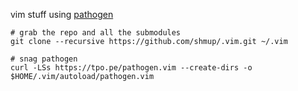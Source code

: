 vim stuff using [pathogen](https://github.com/tpope/vim-pathogen)

```
# grab the repo and all the submodules
git clone --recursive https://github.com/shmup/.vim.git ~/.vim

# snag pathogen
curl -LSs https://tpo.pe/pathogen.vim --create-dirs -o $HOME/.vim/autoload/pathogen.vim
```

